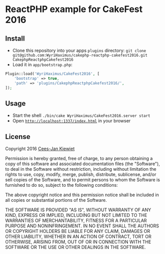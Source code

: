 # ReactPHP example for CakeFest 2016 #

## Install ##

* Clone this repository into your apps `plugins` directory: `git clone git@github.com:WyriHaximus/cakephp-reactphp-cakefest2016.git CakephpReactphpCakefest2016`
* Load it in `app/bootstrap.php`: 
```php
Plugin::load('WyriHaximus/CakeFest2016', [
    'bootstrap' => true,
    'path' => 'plugins/CakephpReactphpCakefest2016/',
]);
```

## Usage ###

* Start the shell `./bin/cake WyriHaximus/CakeFest2016.server start`
* Open [`http://localhost:1337/index.html`](http://localhost:1337/index.html) in your browser

## License ##

Copyright 2016 [Cees-Jan Kiewiet](http://wyrihaximus.net/)

Permission is hereby granted, free of charge, to any person
obtaining a copy of this software and associated documentation
files (the "Software"), to deal in the Software without
restriction, including without limitation the rights to use,
copy, modify, merge, publish, distribute, sublicense, and/or sell
copies of the Software, and to permit persons to whom the
Software is furnished to do so, subject to the following
conditions:

The above copyright notice and this permission notice shall be
included in all copies or substantial portions of the Software.

THE SOFTWARE IS PROVIDED "AS IS", WITHOUT WARRANTY OF ANY KIND,
EXPRESS OR IMPLIED, INCLUDING BUT NOT LIMITED TO THE WARRANTIES
OF MERCHANTABILITY, FITNESS FOR A PARTICULAR PURPOSE AND
NONINFRINGEMENT. IN NO EVENT SHALL THE AUTHORS OR COPYRIGHT
HOLDERS BE LIABLE FOR ANY CLAIM, DAMAGES OR OTHER LIABILITY,
WHETHER IN AN ACTION OF CONTRACT, TORT OR OTHERWISE, ARISING
FROM, OUT OF OR IN CONNECTION WITH THE SOFTWARE OR THE USE OR
OTHER DEALINGS IN THE SOFTWARE.
